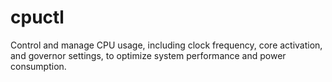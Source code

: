 # cpuctl
Control and manage CPU usage, including clock frequency, core activation, and governor settings, to optimize system performance and power consumption.
